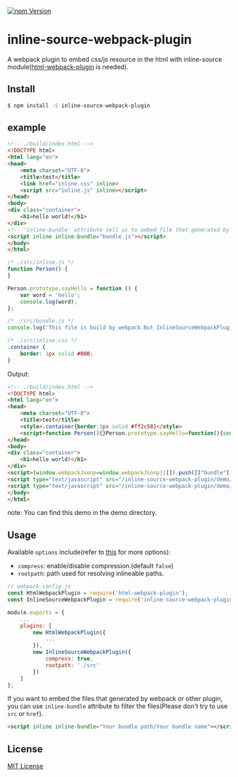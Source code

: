 <a href="https://www.npmjs.com/package/inline-source-webpack-plugin"><img src="https://img.shields.io/npm/v/inline-source-webpack-plugin.svg" alt="npm Version"></a>

# inline-source-webpack-plugin
A webpack plugin to embed css/js resource in the html with inline-source module([html-webpack-plugin](https://github.com/jantimon/html-webpack-plugin) is needed).

## Install
```bash
$ npm install -S inline-source-webpack-plugin
```

## example
```html
<!-- ./build/index.html -->
<!DOCTYPE html>
<html lang="en">
<head>
    <meta charset="UTF-8">
    <title>test</title>
    <link href="inline.css" inline>
    <script src="inline.js" inline></script>
</head>
<body>
<div class="container">
    <h1>hello world!</h1>
</div>
<!-- 'inline-bundle' attribute tell us to embed file that generated by webpack -->
<script inline inline-bundle="bundle.js"></script>
</body>
</html>
```

```js
/* ./src/inline.js */
function Person() {
}

Person.prototype.sayHello = function () {
    var word = 'hello';
    console.log(word);
};
```

```js
/* ./src/bundle.js */
console.log('This file is build by webpack.But InlineSourceWebpackPlugin will embed it into html file.');
```

```css
/* ./src/inline.css */
.container {
    border: 1px solid #000;
}
```

Output:
```html
<!-- ./build/index.html -->
<!DOCTYPE html>
<html lang="en">
<head>
    <meta charset="UTF-8">
    <title>test</title>
    <style>.container{border:1px solid #ff2c58}</style>
    <script>function Person(){}Person.prototype.sayHello=function(){console.log("[inline]:","hello world!")},(new Person).sayHello();</script>
</head>
<body>
<div class="container">
    <h1>hello world!</h1>
</div>
<script>(window.webpackJsonp=window.webpackJsonp||[]).push([["bundle"],[,function(i,e){console.log("This file is build by webpack.But InlineSourceWebpackPlugin will embed it into html file.")}],[[1,"runtime"]]]);</script>
<script type="text/javascript" src="/inline-source-webpack-plugin/demo/dist/runtime.js"></script>
<script type="text/javascript" src="/inline-source-webpack-plugin/demo/dist/index.js"></script>
</body>
</html>
```
note: You can find this demo in the demo directory.

## Usage
Available `options` include(refer to [this](https://github.com/popeindustries/inline-source#usage) for more options):
- `compress`: enable/disable compression.(default `false`)
- `rootpath`: path used for resolving inlineable paths.

```javascript
// webpack.config.js
const HtmlWebpackPlugin = require('html-webpack-plugin');
const InlineSourceWebpackPlugin = require('inline-source-webpack-plugin');

module.exports = {
    ...
    plugins: [
        new HtmlWebpackPlugin({
            ...
        }),
        new InlineSourceWebpackPlugin({
            compress: true,
            rootpath: './src'
        })
    ]
};
```

If you want to embed the files that generated by webpack or other plugin, you can use `inline-bundle` attribute to filter the files(Please don't try to use `src` or `href`).
```html
<script inline inline-bundle="Your bundle path/Your bundle name"></script>
```

## License

[MIT License](https://github.com/KyLeoHC/inline-source-webpack-plugin/blob/master/LICENSE)